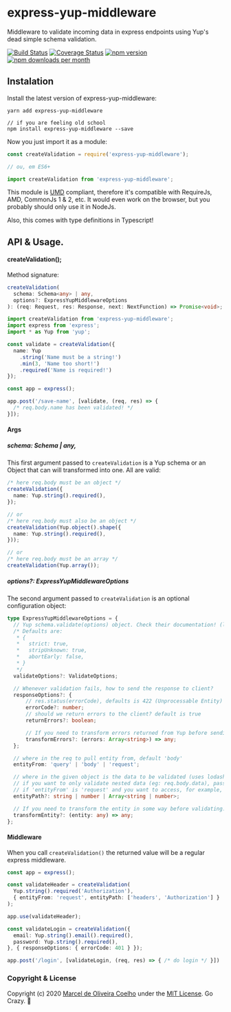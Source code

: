 # express-yup-middleware
Middleware to validate incoming data in express endpoints using Yup's dead simple schema validation.

[![Build Status](https://travis-ci.org/flasd/express-yup-middleware.svg?branch=master)](https://travis-ci.org/flasd/express-yup-middleware) 
[![Coverage Status](https://coveralls.io/repos/github/flasd/express-yup-middleware/badge.svg?branch=master)](https://coveralls.io/github/flasd/express-yup-middleware?branch=master) 
[![npm version](https://badge.fury.io/js/express-yup-middleware.svg)](https://www.npmjs.com/package/express-yup-middleware) 
[![npm downloads per month](https://img.shields.io/npm/dm/express-yup-middleware.svg)](https://www.npmjs.com/package/express-yup-middleware)

## Instalation
Install the latest version of express-yup-middleware:
```
yarn add express-yup-middleware

// if you are feeling old school
npm install express-yup-middleware --save
```

Now you just import it as a module:

```javascript
const createValidation = require('express-yup-middleware');

// ou, em ES6+

import createValidation from 'express-yup-middleware';
```
This module is [UMD](https://github.com/umdjs/umd) compliant, therefore it's compatible with  RequireJs, AMD, CommonJs 1 & 2, etc. It would even work on the browser, but you probably should only use it in NodeJs.

Also, this comes with type definitions in Typescript!

## API & Usage.
#### createValidation();
Method signature:
```typescript
createValidation(
  schema: Schema<any> | any,
  options?: ExpressYupMiddlewareOptions
): (req: Request, res: Response, next: NextFunction) => Promise<void>;
```
```typescript
import createValidation from 'express-yup-middleware';
import express from 'express';
import * as Yup from 'yup';

const validate = createValidation({
  name: Yup
    .string('Name must be a string!')
    .min(3, 'Name too short!')
    .required('Name is required!')
});

const app = express();

app.post('/save-name', [validate, (req, res) => {
  /* req.body.name has been validated! */
}]);
```


#### Args
##### schema: Schema<any> | any,

This first argument passed to `createValidation` is a Yup schema or an Object that can will transformed into one.
All are valid:

```typescript
/* here req.body must be an object */
createValidation({
  name: Yup.string().required(),
});

// or
/* here req.body must also be an object */
createValidation(Yup.object().shape({
  name: Yup.string().required(),
}));

// or
/* here req.body must be an array */
createValidation(Yup.array());
```


##### options?: ExpressYupMiddlewareOptions
The second argument passed to `createValidation` is an optional configuration object:

```typescript
type ExpressYupMiddlewareOptions = {
  // Yup schema.validate(options) object. Check their documentation! (link below)
  /* Defaults are:
   * {
   *   strict: true,
   *   stripUnknown: true,
   *   abortEarly: false,
   * }
   */
  validateOptions?: ValidateOptions;

  // Whenever validation fails, how to send the response to client?
  responseOptions?: {
      // res.status(errorCode), defaults is 422 (Unprocessable Entity)
      errorCode?: number;
      // should we return errors to the client? default is true
      returnErrors?: boolean;

      // If you need to transform errors returned from Yup before sending them:
      transformErrors?: (errors: Array<string>) => any;
  };

  // where in the req to pull entity from, default 'body'
  entityFrom: 'query' | 'body' | 'request';

  // where in the given object is the data to be validated (uses lodash.get to access data)
  // if you want to only validate nested data (eg: req.body.data), pass 'data'
  // if 'entityFrom' is 'request' and you want to access, for example, req.files, pass 'files';
  entityPath?: string | number | Array<string | number>;

  // If you need to transform the entity in some way before validating:
  transformEntity?: (entity: any) => any;
};
```

#### Middleware

When you call `createValidation()` the returned value will be a regular express middleware.

```typescript
const app = express();

const validateHeader = createValidation(
  Yup.string().required('Authorization'),
  { entityFrom: 'request', entityPath: ['headers', 'Authorization'] }
);

app.use(validateHeader);

const validateLogin = createValidation({
  email: Yup.string().email().required(),
  password: Yup.string().required(),
}, { responseOptions: { errorCode: 401 } });

app.post('/login', [validateLogin, (req, res) => { /* do login */ }])

```

### Copyright & License

Copyright (c) 2020 [Marcel de Oliveira Coelho](https://github.com/flasd) under the [MIT License](https://github.com/flasd/express-yup-middleware/blob/master/LICENSE.md). Go Crazy. :rocket: